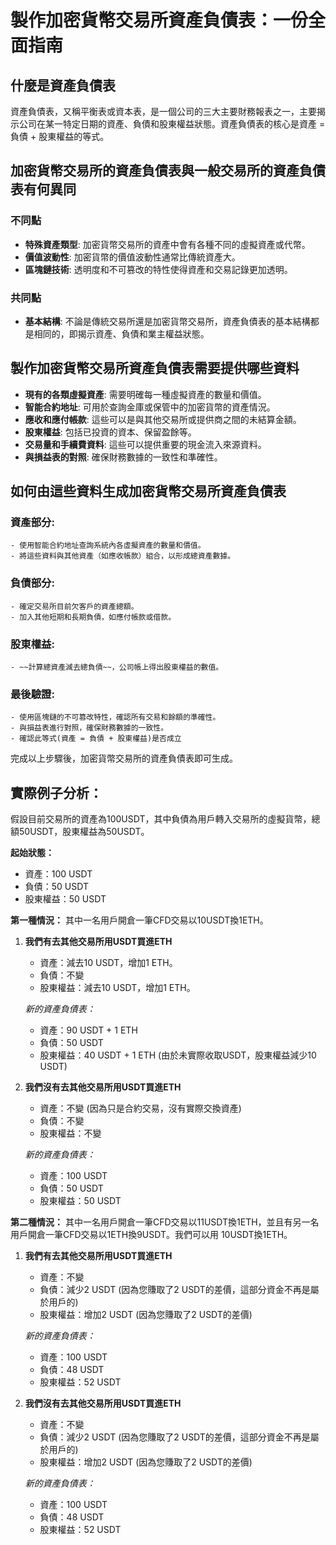 # 製作加密貨幣交易所資產負債表：一份全面指南

## 什麼是資產負債表

資產負債表，又稱平衡表或資本表，是一個公司的三大主要財務報表之一，主要揭示公司在某一特定日期的資產、負債和股東權益狀態。資產負債表的核心是資產 = 負債 + 股東權益的等式。

## 加密貨幣交易所的資產負債表與一般交易所的資產負債表有何異同

### 不同點
- **特殊資產類型**: 加密貨幣交易所的資產中會有各種不同的虛擬資產或代幣。
- **價值波動性**: 加密貨幣的價值波動性通常比傳統資產大。
- **區塊鏈技術**: 透明度和不可篡改的特性使得資產和交易記錄更加透明。
  
### 共同點
- **基本結構**: 不論是傳統交易所還是加密貨幣交易所，資產負債表的基本結構都是相同的，即揭示資產、負債和業主權益狀態。

## 製作加密貨幣交易所資產負債表需要提供哪些資料

- **現有的各類虛擬資產**: 需要明確每一種虛擬資產的數量和價值。
- **智能合約地址**: 可用於查詢金庫或保管中的加密貨幣的資產情況。
- **應收和應付帳款**: 這些可以是與其他交易所或提供商之間的未結算金額。
- **股東權益**: 包括已投資的資本、保留盈餘等。
- **交易量和手續費資料**: 這些可以提供重要的現金流入來源資料。
- **與損益表的對照**: 確保財務數據的一致性和準確性。

## 如何由這些資料生成加密貨幣交易所資產負債表

### 資產部分:
    - 使用智能合約地址查詢系統內各虛擬資產的數量和價值。
    - 將這些資料與其他資產（如應收帳款）組合，以形成總資產數據。

### 負債部分:
    - 確定交易所目前欠客戶的資產總額。
    - 加入其他短期和長期負債，如應付帳款或借款。

### 股東權益:
    - ~~計算總資產減去總負債~~，公司帳上得出股東權益的數值。

### 最後驗證:
    - 使用區塊鏈的不可篡改特性，確認所有交易和餘額的準確性。
    - 與損益表進行對照，確保財務數據的一致性。
    - 確認此等式(資產 = 負債 + 股東權益)是否成立

完成以上步驟後，加密貨幣交易所的資產負債表即可生成。

## 實際例子分析：
假設目前交易所的資產為100USDT，其中負債為用戶轉入交易所的虛擬貨幣，總額50USDT，股東權益為50USDT。

**起始狀態：**
- 資產：100 USDT
- 負債：50 USDT
- 股東權益：50 USDT

**第一種情況：**
其中一名用戶開倉一筆CFD交易以10USDT換1ETH。

1. **我們有去其他交易所用USDT買進ETH**
   - 資產：減去10 USDT，增加1 ETH。
   - 負債：不變
   - 股東權益：減去10 USDT，增加1 ETH。

   *新的資產負債表：*
   - 資產：90 USDT + 1 ETH
   - 負債：50 USDT
   - 股東權益：40 USDT + 1 ETH (由於未實際收取USDT，股東權益減少10 USDT)

2. **我們沒有去其他交易所用USDT買進ETH**
   - 資產：不變 (因為只是合約交易，沒有實際交換資產)
   - 負債：不變
   - 股東權益：不變

   *新的資產負債表：*
   - 資產：100 USDT
   - 負債：50 USDT
   - 股東權益：50 USDT

**第二種情況：**
其中一名用戶開倉一筆CFD交易以11USDT換1ETH，並且有另一名用戶開倉一筆CFD交易以1ETH換9USDT。我們可以用 10USDT換1ETH。

1. **我們有去其他交易所用USDT買進ETH**
   - 資產：不變
   - 負債：減少2 USDT (因為您賺取了2 USDT的差價，這部分資金不再是屬於用戶的)
   - 股東權益：增加2 USDT (因為您賺取了2 USDT的差價)

   *新的資產負債表：*
   - 資產：100 USDT
   - 負債：48 USDT
   - 股東權益：52 USDT

2. **我們沒有去其他交易所用USDT買進ETH**
   - 資產：不變
   - 負債：減少2 USDT (因為您賺取了2 USDT的差價，這部分資金不再是屬於用戶的)
   - 股東權益：增加2 USDT (因為您賺取了2 USDT的差價)

   *新的資產負債表：*
   - 資產：100 USDT
   - 負債：48 USDT
   - 股東權益：52 USDT

